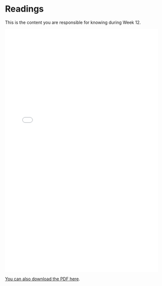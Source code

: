 # Readings

This is the content you are responsible for knowing during Week 12.

<iframe src="../../122_12_Databases_How_it_works.pdf" width="100%" height="800px" frameBorder="0"> </iframe>

[You can also download the PDF here](https://github.com/ubco-cmps/cosc122_course/raw/main/files/122_12_Databases_How_it_works.pdf).